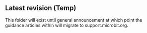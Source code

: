 ## Latest revision (Temp)

This folder will exist until general announcement at which point
the guidance articles within will migrate to support.microbit.org.